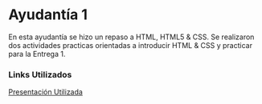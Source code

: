 # Ayudantía 1
En esta ayudantía se hizo un repaso a HTML, HTML5 & CSS.
Se realizaron dos actividades practicas orientadas a introducir HTML & CSS y practicar para la Entrega 1.

### Links Utilizados

[Presentación Utilizada](https://docs.google.com/presentation/d/15FmQmQZZocdklEa5i1ljMouSOuL_-ti_Esl4vmluP04/edit?usp=sharing)
